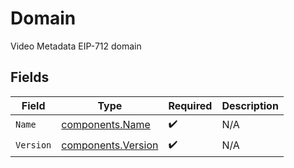 # Domain

Video Metadata EIP-712 domain


## Fields

| Field                                                    | Type                                                     | Required                                                 | Description                                              |
| -------------------------------------------------------- | -------------------------------------------------------- | -------------------------------------------------------- | -------------------------------------------------------- |
| `Name`                                                   | [components.Name](../../models/components/name.md)       | :heavy_check_mark:                                       | N/A                                                      |
| `Version`                                                | [components.Version](../../models/components/version.md) | :heavy_check_mark:                                       | N/A                                                      |